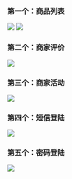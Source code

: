 ### 第一个：商品列表
![](https://github.com/liruofan/atguigu/blob/master/image/CgoB5l13HCyAa-HgAAF5vIw5qqs575.png)
![](https://github.com/liruofan/atguigu/blob/master/image/CgoB5l13HDuAbOTHAAFOntF_hNE166.png)
### 第二个：商家评价
![](https://github.com/liruofan/atguigu/blob/master/image/CgoB5l13HFKAa_GUAAEIHhRsZG4468.png)

### 第三个：商家活动
![](https://github.com/liruofan/atguigu/blob/master/image/CgoB5l13HFyAG6CHAAEmwYXgfEk124.png)

### 第四个：短信登陆
![](https://github.com/liruofan/atguigu/blob/master/image/CgoB5l13HGSAd_vAAABWujEvFyU169.png)

### 第五个：密码登陆
![](https://github.com/liruofan/atguigu/blob/master/image/CgotOV13HG6AJY-aAABPLKb4x_c301.png)
